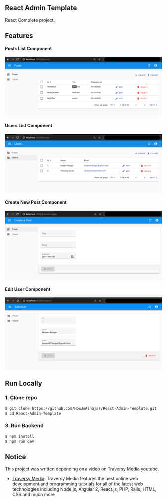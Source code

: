 ## React Admin Template

React Complete project. <br>

## Features
#### Posts List Component
![Posts List Component](./images/posts-list.png)
#### Users List Component
![Users List Component](./images/users-list.png)
#### Create New Post Component
![Create New Post Component](./images/create-post.png)
#### Edit User Component
![Edit User Component](./images/edit-user.png)

## Run Locally

### 1. Clone repo

```
$ git clone https://github.com/HosamAlnajar/React-Admin-Template.git
$ cd React-Admin-Template
```

### 3. Run Backend

```
$ npm install
$ npm run dev
```

## Notice
This project was written depending on a video on Traversy Media youtube.
- [Traversy Media](https://www.youtube.com/watch?v=HRmdj-HpJyE&ab_channel=TraversyMedia): Traversy Media features the best online web development and programming tutorials for all of the latest web technologies including Node.js, Angular 2, React.js, PHP, Rails, HTML, CSS and much more



